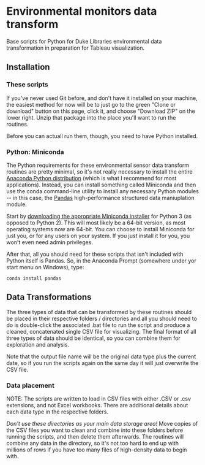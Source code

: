 # Environmental monitors data transform

Base scripts for Python for Duke Libraries environmental data transformation 
in preparation for Tableau visualization.

## Installation

### These scripts

If you've never used Git before, and don't have it installed on your machine, the easiest method for now
will be to just go to the green "Clone or download" button on this page, click it, and choose "Download ZIP"
on the lower right. Unzip that package into the place you'll want to run the routines. 

Before you can actuall run them, though, you need to have Python installed.

### Python: Miniconda

The Python requirements for these environmental sensor data transform routines
are pretty minimal, so it's not really necessary to install the entire
[Anaconda Python distribution](https://www.anaconda.com/download/) 
(which is what I recommend for most applications).
Instead, you can install something called Miniconda and then use the conda command-line
utility to install any necessary Python modules -- in this case, the [Pandas](https://pandas.pydata.org/)
high-performance structured data maniuplation module. 

Start by [downloading the appropriate Miniconda installer](https://conda.io/miniconda.html) for Python 3
(as opposed to Python 2). This will most likely be a 64-bit version, as most operating systems now are 64-bit.
You can choose to install Miniconda for just you, or for any users on your system. If you just install it
for you, you won't even need admin privileges. 

After that, all you should need for these scripts that isn't included with Python itself is Pandas.
So, in the Anaconda Prompt (somewhere under yor start menu on Windows), type:

```
conda install pandas
```

## Data Transformations

The three types of data that can be transformed by these routines should be placed in their respective
folders / directories and all you should need to do is double-click the associated .bat file to run the script
and produce a cleaned, concatenated single CSV file for visualizing. The final format of all three types of
data should be identical, so you can combine them for exploration and analysis.

Note that the output file name will be the original data type plus the current date, so if you run the scripts
again on the same day it will just overwrite the CSV file.

### Data placement

NOTE: The scripts are written to load in CSV files with either .CSV or .csv extensions, and not Excel workbooks.
There are additional details about each data type in the respective folders.

*Don't use these directories as your main data storage area!* Move copies of the CSV files you want to clean and
combine into these folders before running the scripts, and then delete them afterwards. 
The routines will combine any data in the directory, so it's not too hard to end up with millions of rows
if you have too many files of high-density data to begin with.


